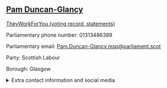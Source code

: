 ## <a href="https://www.parliament.scot/msps/current-and-previous-msps/pam-duncanglancy">Pam Duncan-Glancy</a>

<a href="https://www.theyworkforyou.com/mp/25994/pam_duncan-glancy">TheyWorkForYou (voting record, statements)</a> 

Parliamentary phone number: 01313486389 

Parliamentary email: Pam.Duncan-Glancy.msp@parliament.scot 

Party: Scottish Labour 

Borough: Glasgow 

<details><summary>Extra contact information and social media</summary> 
<li>Parliamentary address: The Scottish Parliament, EH99 1SP, Edinburgh</li>
<li>Local office address: Brunswick House, 51 Wilson Street, Glasgow, G1 1UZ</li>
<li>Local office phone number: 01412606091</li>
<li>Twitter: @GlasgowPam</li>
<li>Facebook: https://www.facebook.com/glasgowpam</li>
<li>Website: glasgowpam.scot</li>
</details>